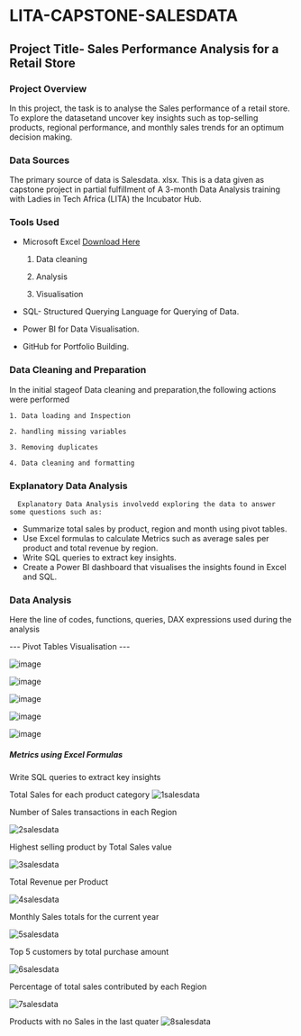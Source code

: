 # LITA-CAPSTONE-SALESDATA
## Project Title- Sales Performance Analysis for a Retail Store
### Project Overview
  In this project, the task is to analyse the Sales performance of a retail store. To explore the datasetand uncover key insights such as top-selling products, regional performance, and monthly sales trends for an optimum decision making.

### Data Sources
  The primary source of data is Salesdata. xlsx. This is a data given as capstone project in partial fulfillment of A 3-month Data Analysis training with Ladies in Tech Africa (LITA) the Incubator Hub.

### Tools Used
- Microsoft Excel [Download Here](https://www.microsoft.com)
  
    1. Data cleaning
  
    2. Analysis
  
    3. Visualisation
       
- SQL- Structured Querying Language for Querying of Data.
- Power BI for Data Visualisation.
- GitHub for Portfolio Building.

### Data Cleaning and Preparation
  In the initial stageof Data cleaning and preparation,the following actions were performed
  
    1. Data loading and Inspection
    
    2. handling missing variables
    
    3. Removing duplicates
    
    4. Data cleaning and formatting

### Explanatory Data Analysis
      Explanatory Data Analysis involvedd exploring the data to answer some questions such as:

- Summarize total sales by product, region and month using pivot tables.
- Use Excel formulas to calculate Metrics such as average sales per product and total revenue by region.
- Write SQL queries to extract key insights.
- Create a Power BI dashboard that visualises the insights found in Excel and SQL.

 ### Data Analysis
  Here the line of codes, functions, queries, DAX expressions used during the analysis  

--- Pivot Tables Visualisation ---


  ![image](https://github.com/user-attachments/assets/8fb64504-0fda-481a-95a9-5465710dc1cd)

![image](https://github.com/user-attachments/assets/9e930c7d-d7af-42c1-ad7b-f1e95e4e9bb5)

![image](https://github.com/user-attachments/assets/15a490a3-0198-43c6-ab7b-e201bb65dea8)

![image](https://github.com/user-attachments/assets/2a36f236-a0db-42a9-8da2-36820d12fc4b)

![image](https://github.com/user-attachments/assets/e35249ba-77f8-4d84-9270-97409a605f84)

##### Metrics using Excel Formulas




Write SQL queries to extract key insights


Total Sales for each product category
![1salesdata](https://github.com/user-attachments/assets/33e23a07-13de-4932-b65f-1b127edb4823)


Number of Sales transactions in each Region

![2salesdata](https://github.com/user-attachments/assets/c190fdd4-63b9-46d7-96bf-174dd88611e4)


Highest selling product by Total Sales value

![3salesdata](https://github.com/user-attachments/assets/7a2fcd12-afbb-4025-96ad-c60e7a06e877)


Total Revenue per Product

![4salesdata](https://github.com/user-attachments/assets/d41c6848-d919-4b30-beb7-00f1f925e991)


Monthly Sales totals for the current year

![5salesdata](https://github.com/user-attachments/assets/feef1fb2-f24d-4cfb-8733-0da69e92ce85)


Top 5 customers by total purchase amount

![6salesdata](https://github.com/user-attachments/assets/b415f0d1-0115-40c0-962e-deb7732430a3)


Percentage of total sales contributed by each Region

![7salesdata](https://github.com/user-attachments/assets/14f0a45c-7b96-494a-823f-dd4b179b860c)


Products with no Sales in the last quater
![8salesdata](https://github.com/user-attachments/assets/86d8b6fb-df9a-4501-a63e-289bf6703c6a)






